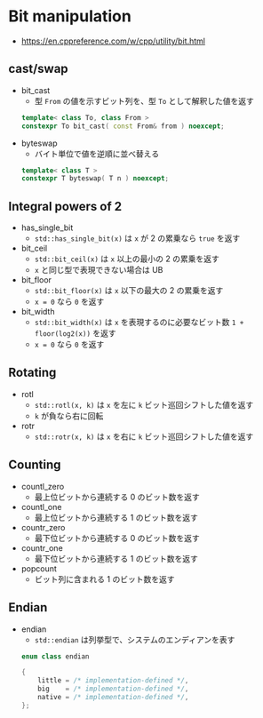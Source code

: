 # Bit manipulation
- <https://en.cppreference.com/w/cpp/utility/bit.html>


## cast/swap
- bit_cast
  - 型 `From` の値を示すビット列を、型 `To` として解釈した値を返す
  ```C++
  template< class To, class From >
  constexpr To bit_cast( const From& from ) noexcept;
  ```
- byteswap
  - バイト単位で値を逆順に並べ替える
  ```C++
  template< class T >
  constexpr T byteswap( T n ) noexcept;
  ```


## Integral powers of 2
- has_single_bit
  - `std::has_single_bit(x)` は `x` が 2 の累乗なら `true` を返す
- bit_ceil
  - `std::bit_ceil(x)` は `x` 以上の最小の 2 の累乗を返す
  - `x` と同じ型で表現できない場合は UB
- bit_floor
  - `std::bit_floor(x)` は `x` 以下の最大の 2 の累乗を返す
  - `x = 0` なら `0` を返す
- bit_width
  - `std::bit_width(x)` は `x` を表現するのに必要なビット数 `1 + floor(log2(x))` を返す
  - `x = 0` なら `0` を返す


## Rotating
- rotl
  - `std::rotl(x, k)` は `x` を左に `k` ビット巡回シフトした値を返す
  - `k` が負なら右に回転
- rotr
  - `std::rotr(x, k)` は `x` を右に `k` ビット巡回シフトした値を返す


## Counting
- countl_zero
  - 最上位ビットから連続する 0 のビット数を返す
- countl_one
  - 最上位ビットから連続する 1 のビット数を返す
- countr_zero
  - 最下位ビットから連続する 0 のビット数を返す
- countr_one
  - 最下位ビットから連続する 1 のビット数を返す
- popcount
  - ビット列に含まれる 1 のビット数を返す


## Endian
- endian
  - `std::endian` は列挙型で、システムのエンディアンを表す
  ```C++
  enum class endian

  {
      little = /* implementation-defined */,
      big    = /* implementation-defined */,
      native = /* implementation-defined */,
  };
  ```

